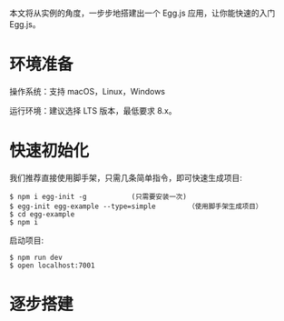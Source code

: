 



# 

本文将从实例的角度，一步步地搭建出一个 Egg.js 应用，让你能快速的入门 Egg.js。

# 环境准备


操作系统：支持 macOS，Linux，Windows

运行环境：建议选择 LTS 版本，最低要求 8.x。
 
 
 
 
# 快速初始化


我们推荐直接使用脚手架，只需几条简单指令，即可快速生成项目:

```
$ npm i egg-init -g           (只需要安装一次)
$ egg-init egg-example --type=simple        （使用脚手架生成项目）
$ cd egg-example
$ npm i
```

启动项目:

```
$ npm run dev
$ open localhost:7001
```


# 逐步搭建







